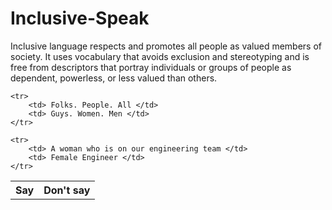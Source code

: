 # Inclusive-Speak
<p>
Inclusive language respects and promotes all people as valued members of society. It uses vocabulary that avoids exclusion and stereotyping and is free from descriptors that portray individuals or groups of people as dependent, powerless, or less valued than others.
</p>

<table> 
	<tr> 
		<th> Say </th>
		<th> Don't say </th>
	</tr>

	<tr>
		<td> Folks. People. All </td>
		<td> Guys. Women. Men </td>
	</tr>

	<tr>
		<td> A woman who is on our engineering team </td>
		<td> Female Engineer </td>
	</tr>

</table>
